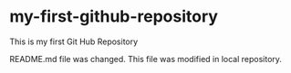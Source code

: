 # my-first-github-repository
This is my first Git Hub Repository

README.md file was changed. This file was modified in local repository.
